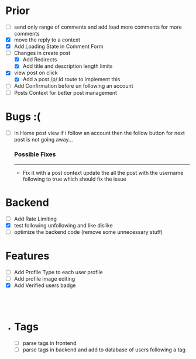 # Prior

- [ ] send only range of comments and add load more comments for more comments
- [x] move the reply to a context
- [x] Add Loading State in Comment Form
- [ ] Changes in create post
  - [x] Add Redirects
  - [x] Add title and description length limits
- [x] view post on click
  - [x] Add a post /p/:id route to implement this
- [ ] Add Confirmation before un following an account
- [ ] Posts Context for better post management

# Bugs :&#40;

- [ ] In Home post view if i follow an account then the follow button for next post is not going away...
  ### Possible Fixes
  ***
  - Fix it with a post context update the all the post with the username following to true which should fix the issue

# Backend

- [ ] Add Rate Limiting
- [x] test following unfollowing and like dislike
- [ ] optimize the backend code (remove some unnecessary stuff)

# Features

- [ ] Add Profile Type to each user profile
- [ ] Add profile image editing
- [x] Add Verified users badge

<br/>
<br/>

- # Tags
  - [ ] parse tags in frontend
  - [ ] parse tags in backend and add to database of users following a tag
